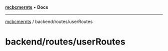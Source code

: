 [**mcbcmernts**](../../../README.md) • **Docs**

---

[mcbcmernts](../../../modules.md) / backend/routes/userRoutes

# backend/routes/userRoutes
